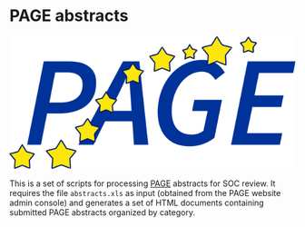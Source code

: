 # PAGE abstracts

![](images/NEWPAGElogo.png)

This is a set of scripts for processing [PAGE](https://www.page-meeting.org) abstracts for SOC review. It requires the file `abstracts.xls` as input (obtained from the PAGE website admin console) and generates a set of HTML documents containing submitted PAGE abstracts organized by category.


